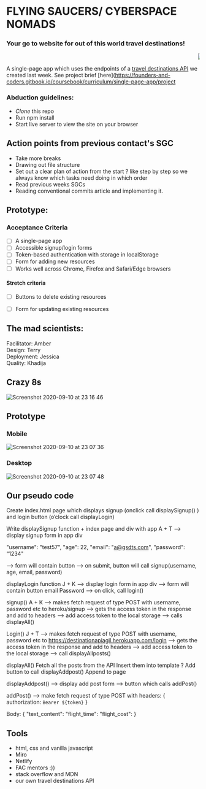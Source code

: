 # FLYING SAUCERS/ CYBERSPACE NOMADS
### Your go to website for out of this world travel destinations!

<MARQUEE>![Outer space-pana (1)](https://user-images.githubusercontent.com/59174800/92815374-15997080-f3bc-11ea-9092-22fe714d3890.png)
</MARQUEE>

A single-page app which uses the endpoints of a [travel destinations API]() we created last week.
 See project brief [here](https://founders-and-coders.gitbook.io/coursebook/curriculum/single-page-app/project


### Abduction guidelines:
- *Clone* this repo
- Run npm install
- Start live server to view the site on your browser

## Action points from previous contact's SGC
- Take more breaks 
- Drawing out file structure
- Set out a clear plan of action from the start ? like step by step so we always know which tasks need doing in which order
- Read previous weeks SGCs
- Reading conventional commits article and implementing it.

## Prototype:




### Acceptance Criteria

- [ ] A single-page app
- [ ] Accessible signup/login forms
- [ ] Token-based authentication with storage in localStorage
- [ ] Form for adding new resources
- [ ] Works well across Chrome, Firefox and Safari/Edge browsers

#### Stretch criteria

- [ ] Buttons to delete existing resources
- [ ] Form for updating existing resources 


## The mad scientists: 
Facilitator: Amber   
Design: Terry   
Deployment: Jessica  
Quality: Khadija  

## Crazy 8s
![Screenshot 2020-09-10 at 23 16 46](https://user-images.githubusercontent.com/36554605/92815036-c2272280-f3bb-11ea-9d16-f53472657bb7.png)

## Prototype
### Mobile 
![Screenshot 2020-09-10 at 23 07 36](https://user-images.githubusercontent.com/36554605/92814657-5e9cf500-f3bb-11ea-853e-4a74b612e652.png)

### Desktop 
![Screenshot 2020-09-10 at 23 07 48](https://user-images.githubusercontent.com/36554605/92814707-69f02080-f3bb-11ea-95c4-31f416376f4b.png)


## Our pseudo code 

Create index.html page which displays signup (onclick call displaySignup() ) and login button (o’clock call displayLogin)

Write displaySignup function  + index page and div with app   A + T 
—> display signup form in app div

"username": "test57",
"age": 22, 
"email": "a@gsdts.com",
"password": “1234"

—> form will contain button 
—> on submit, button will call signup(username, age, email, password) 

displayLogin function  J + K
—> display login form in app div 
—> form will contain button
email
Password
—> on click, call login() 

signup()  A + K
—> makes fetch request of type POST with username, password etc to heroku/signup 
—> gets the access token in the response and add to headers 
—> add access token to the local storage 
—> calls displayAll()

Login() J + T
—> makes fetch request of type POST with username, password etc to https://destinationapiagil.herokuapp.com/login
—> gets the access token in the response and add to headers 
—> add access token to the local storage 
—> call displayAllposts() 


displayAll()
Fetch all the posts from the API 
Insert them into template ? 
Add button to call displayAddpost()
Append to page 

displayAddpost()
—> display add post form 
—> button which calls addPost() 

addPost()
—> make fetch request of type POST with 
headers: { authorization: `Bearer ${token}` }

Body: 
{
 "text_content": 
"flight_time": 
"flight_cost":
}

## Tools 
- html, css and vanilla javascript 
- Miro
- Netlify 
- FAC mentors :)) 
- stack overflow and MDN 
- our own travel destinations API
